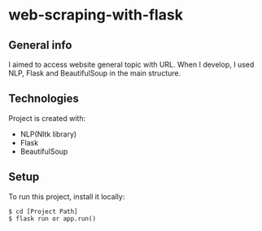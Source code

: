 # web-scraping-with-flask
## General info
I aimed to access website general topic with URL.  When I develop, I used NLP, Flask and BeautifulSoup in the main structure.

## Technologies
Project is created with:
* NLP(Nltk library)
* Flask
* BeautifulSoup

## Setup
To run this project, install it locally:

```
$ cd [Project Path]
$ flask run or app.run()
```
